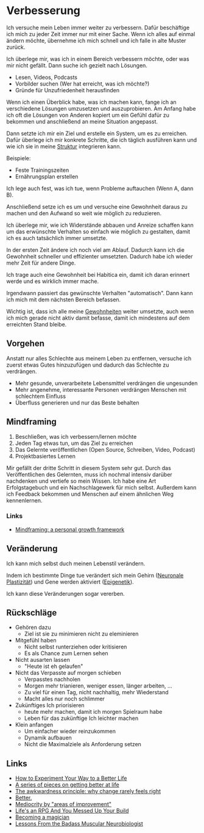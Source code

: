 # Verbesserung

Ich versuche mein Leben immer weiter zu verbessern. Dafür beschäftige ich mich zu jeder Zeit immer nur mit einer Sache. Wenn ich alles auf einmal ändern möchte, übernehme ich mich schnell und ich falle in alte Muster zurück.

Ich überlege mir, was ich in einem Bereich verbessern möchte, oder was mir nicht gefällt. Dann suche ich gezielt nach Lösungen. 
- Lesen, Videos, Podcasts
- Vorbilder suchen (Wer hat erreicht, was ich möchte?)
- Gründe für Unzufriedenheit herausfinden

Wenn ich einen Überblick habe, was ich machen kann, fange ich an verschiedene Lösungen umzusetzen und auszuprobieren. Am Anfang habe ich oft die Lösungen von Anderen kopiert um ein Gefühl dafür zu bekommen und anschließend an meine Situation angepasst.

Dann setzte ich mir ein Ziel und erstelle ein System, um es zu erreichen.
Dafür überlege ich mir konkrete Schritte, die ich täglich ausführen kann und wie ich sie in meine [Struktur](./struktur.md) integrieren kann. 

Beispiele: 

- Feste Trainingszeiten 
- Ernährungsplan erstellen

Ich lege auch fest, was ich tue, wenn Probleme auftauchen (Wenn A, dann B).

Anschließend setze ich es um und versuche eine Gewohnheit daraus zu machen und den Aufwand so weit wie möglich zu reduzieren.

Ich überlege mir, wie ich Widerstände abbauen und Anreize schaffen kann um das erwünschte Verhalten so einfach wie möglich zu gestalten, damit ich es auch tatsächlich immer umsetzte.

In der ersten Zeit ändere ich noch viel am Ablauf. Dadurch kann ich die Gewohnheit schneller und effizienter umsetzten. Dadurch habe ich wieder mehr Zeit für andere Dinge.

Ich trage auch eine Gewohnheit bei Habitica ein, damit ich daran erinnert werde und es wirklich immer mache.

Irgendwann passiert das gewünschte Verhalten "automatisch". Dann kann ich mich mit dem nächsten Bereich befassen.

Wichtig ist, dass ich alle meine [Gewohnheiten](./gewohnheiten.md) weiter umsetzte, auch wenn ich mich gerade nicht aktiv damit befasse, damit ich mindestens auf dem erreichten Stand bleibe.

## Vorgehen

Anstatt nur alles Schlechte aus meinem Leben zu entfernen, versuche ich zuerst etwas Gutes hinzuzufügen und dadurch das Schlechte zu verdrängen.

- Mehr gesunde, unverarbeitete Lebensmittel verdrängen die ungesunden
- Mehr angenehme, interessante Personen verdrängen Menschen mit schlechtem Einfluss
- Überfluss generieren und nur das Beste behalten

## Mindframing

1. Beschließen, was ich verbessern/lernen möchte
2. Jeden Tag etwas tun, um das Ziel zu erreichen
3. Das Gelernte veröffentlichen (Open Source, Schreiben, Video, Podcast)
4. Projektbasiertes Lernen

Mir gefällt der dritte Schritt in diesem System sehr gut. Durch das Veröffentlichen des Gelernten, muss ich nochmal intensiv darüber nachdenken und vertiefe so mein Wissen. Ich habe eine Art Erfolgstagebuch und ein Nachschlagewerk für mich selbst. Außerdem kann ich Feedback bekommen und Menschen auf einem ähnlichen Weg kennenlernen.

### Links

- [Mindframing: a personal growth framework](https://nesslabs.com/mindframing)

## Veränderung

Ich kann mich selbst duch meinen Lebenstil verändern.

Indem ich bestimmte Dinge tue verändert sich mein Gehirn ([Neuronale Plastizität](https://de.wikipedia.org/wiki/Neuronale_Plastizit%C3%A4t)) und Gene werden aktiviert ([Epigenetik](https://de.wikipedia.org/wiki/Epigenetik)).

Ich kann diese Veränderungen sogar vererben.

## Rückschläge

- Gehören dazu
    + Ziel ist sie zu minimieren nicht zu eleminieren
- Mitgefühl haben
    + Nicht selbst runterziehen oder kritisieren
    + Es als Chance zum Lernen sehen
- Nicht ausarten lassen
    + "Heute ist eh gelaufen"
- Nicht das Verpasste auf morgen schieben
    + Verpasstes nachholen
    + Morgen mehr trianieren, weniger essen, länger arbeiten, ...
    + Zu viel für einen Tag, nicht nachhaltig, mehr Wiederstand
    + Macht alles nur noch schlimmer
- Zukünftiges Ich priorisieren
    + heute mehr machen, damit ich morgen Spielraum habe
    + Leben für das zukünftige Ich leichter machen
- Klein anfangen
    + Um einfacher wieder reinzukommen
    + Dynamik aufbauen
    + Nicht die Maximalziele als Anforderung setzen


## Links

- [How to Experiment Your Way to a Better Life](https://cityfrugal.com/experiment/)
- [A series of pieces on getting better at life](http://www.aaronsw.com/weblog/rawnerve)
- [The awkwardness principle: why change rarely feels right](https://www.oliverburkeman.com/awkwardness)
- [Better.](http://www.merlinmann.com/better/)
- [Mediocrity by "areas of improvement"](https://headrush.typepad.com/creating_passionate_users/2006/02/mediocrity_by_a.html)
- [Life's an RPG And You Messed Up Your Build](https://www.youtube.com/watch?v=JgkYRyqloVA)
- [Becoming a magician](https://autotranslucence.wordpress.com/2018/03/30/becoming-a-magician/)
- [Lessons From the Badass Muscular Neurobiologist](https://www.mrmoneymustache.com/2022/09/30/lessons-from-the-badass-muscular-neurobiologist/)

